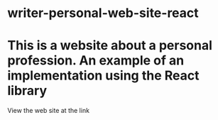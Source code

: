 
# writer-personal-web-site-react
This is a website about a personal profession. An example of an implementation using the React library
=======

View the web site at the link



